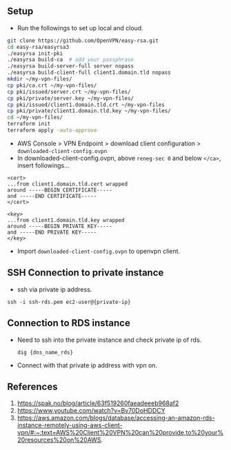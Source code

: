 ## Setup
- Run the followings to set up local and cloud.
```bash
git clone https://github.com/OpenVPN/easy-rsa.git
cd easy-rsa/easyrsa3
./easyrsa init-pki
./easyrsa build-ca  # add your passphrase
./easyrsa build-server-full server nopass
./easyrsa build-client-full client1.domain.tld nopass
mkdir ~/my-vpn-files/
cp pki/ca.crt ~/my-vpn-files/
cp pki/issued/server.crt ~/my-vpn-files/
cp pki/private/server.key ~/my-vpn-files/
cp pki/issued/client1.domain.tld.crt ~/my-vpn-files
cp pki/private/client1.domain.tld.key ~/my-vpn-files/
cd ~/my-vpn-files/
terraform init
terraform apply -auto-approve
```
- AWS Console > VPN Endpoint > download client configuration > `downloaded-client-config.ovpn`
- In downloaded-client-config.ovpn, above `reneg-sec 0` and below `</ca>`, insert followings...
```
<cert>
...from client1.domain.tld.cert wrapped
around -----BEGIN CERTIFICATE-----
and -----END CERTIFICATE-----
</cert>

<key>
...from client1.domain.tld.key wrapped
around -----BEGIN PRIVATE KEY-----
and -----END PRIVATE KEY-----
</key>
```
- Import `downloaded-client-config.ovpn` to openvpn client.

## SSH Connection to private instance
- ssh via private ip address.
```
ssh -i ssh-rds.pem ec2-user@{private-ip}
```

## Connection to RDS instance
- Need to ssh into the private instance and check private ip of rds.
    ```
    dig {dns_name_rds}
    ```
- Connect with that private ip address with vpn on.


## References
1. https://spak.no/blog/article/63f519260faeadeeeb968af2
2. https://www.youtube.com/watch?v=Bv70DoHDDCY
3. https://aws.amazon.com/blogs/database/accessing-an-amazon-rds-instance-remotely-using-aws-client-vpn/#:~:text=AWS%20Client%20VPN%20can%20provide,to%20your%20resources%20on%20AWS.
